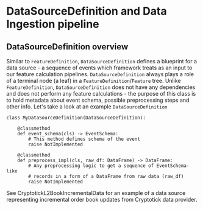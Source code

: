 # DataSourceDefinition and Data Ingestion pipeline

## DataSourceDefinition overview

Similar to ```FeatureDefinition```, ```DataSourceDefinition``` defines a blueprint for a data source - a sequence 
of events which framework treats as an input to our feature calculation pipelines. ```DataSourceDefinition``` always
plays a role of a terminal node (a leaf) in a ```FeatureDefinition```/```Feature``` tree. Unlike ```FeatureDefinition```, ```DataSourceDefinition``` 
does not have any dependencies and does not perform any feature calculations - the purpose of this class is to hold metadata about
event schema, possible preprocessing steps and other info. Let's take a look at an example ```DataSourceDefinition```


```
class MyDataSourceDefinition(DataSourceDefinition):

    @classmethod
    def event_schema(cls) -> EventSchema:
        # This method defines schema of the event
        raise NotImplemented

    @classmethod
    def preprocess_impl(cls, raw_df: DataFrame) -> DataFrame:
        # Any preprocessing logic to get a sequence of EventSchema-like
        # records in a form of a DataFrame from raw data (raw_df)
        raise NotImplemented
```

See CryptotickL2BookIncrementalData for an example of a data source representing 
incremental order book updates from Cryptotick data provider.
